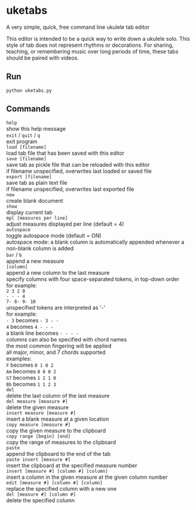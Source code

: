 # uketabs
A very simple, quick, free command line ukulele tab editor

This editor is intended to be a quick way to write down a ukulele solo. This style of tab does not represent rhythms or decorations. For sharing, teaching, or remembering music over long periods of time, these tabs should be paired with videos.

## Run

`python uketabs.py`

## Commands

`help`\
    show this help message\
`exit` / `quit` / `q`\
    exit program\
`load [filename]`\
    load tab file that has been saved with this editor\
`save [filename]`\
    save tab as pickle file that can be reloaded with this editor\
    if filename unspecified, overwrites last loaded or saved file\
`export [filename]`\
    save tab as plain text file\
    if filename unspecified, overwrites last exported file\
`new`\
    create blank document\
`show`\
    display current tab\
`mpl [measures per line]`\
    adjust measures displayed per line (default = 4)\
`autospace`\
    toggle autospace mode (default = ON)\
    autospace mode: a blank column is automatically appended whenever
    a non-blank column is added\
`bar` / `b`\
    append a new measure\
`[column]`\
    append a new column to the last measure\
    specify columns with four space-separated tokens, in top-down order\
        for example:\
        `2 3 2 0`\
        `- - - 4`\
        `7- 8- 9- 10`\
    unspecified tokens are interpreted as '-'\
        for example:\
        `- 3` becomes `- 3 - -`\
        `4` becomes `4 - - -`\
        a blank line becomes `- - - -`\
    columns can also be specified with chord names\
    the most common fingering will be applied\
    all major, minor, and 7 chords supported\
        examples:\
        `F` becomes `0 1 0 2`\
        `Am` becomes `0 0 0 2`\
        `G7` becomes `1 2 1 0`\
        `Bb` becomes `1 1 2 3`\
`del`\
    delete the last column of the last measure\
`del measure [measure #]`\
    delete the given measure\
`insert measure [measure #]`\
    insert a blank measure at a given location\
`copy measure [measure #]`\
    copy the given measure to the clipboard\
`copy range [begin] [end]`\
    copy the range of measures to the clipboard\
`paste`\
    append the clipboard to the end of the tab\
`paste insert [measure #]`\
    insert the clipboard at the specified measure number\
`insert [measure #] [column #] [column]`\
    insert a column in the given measure at the given column number\
`edit [measure #] [column #] [column]`\
    replace the specified column with a new one\
`del [measure #] [column #]`\
    delete the specified column
